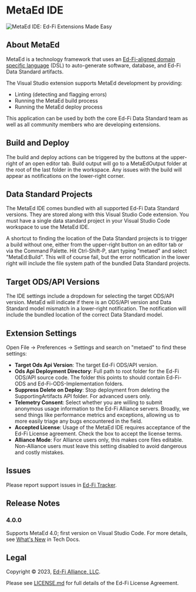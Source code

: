 # MetaEd IDE

![MetaEd IDE: Ed-Fi Extensions Made
Easy](https://github.com/Ed-Fi-Alliance-OSS/vscode-metaed-ide/blob/main/static/MetaEd-About-Background.png?raw=true)

## About MetaEd

MetaEd is a technology framework that uses an [Ed-Fi-aligned domain specific
language](https://techdocs.ed-fi.org/x/kBSAAw) (DSL) to auto-generate software,
database, and Ed-Fi Data Standard artifacts.

The Visual Studio extension supports MetaEd development by providing:

* Linting (detecting and flagging errors)
* Running the MetaEd build process
* Running the MetaEd deploy process

This application can be used by both the core Ed-Fi Data Standard team as well
as all community members who are developing extensions.

## Build and Deploy

The build and deploy actions can be triggered by the buttons at the upper-right
of an open editor tab. Build output will go to a MetaEdOutput folder at the
root of the last folder in the workspace. Any issues with the build will appear
as notifications on the lower-right corner.

## Data Standard Projects

The MetaEd IDE comes bundled with all supported Ed-Fi Data Standard versions.
They are stored along with this Visual Studio Code extension. You must have a
single data standard project in your Visual Studio Code workspace to use the
MetaEd IDE.

A shortcut to finding the location of the Data Standard projects is to trigger
a build without one, either from the upper-right button on an editor tab or via
the Command Palette. Hit Ctrl-Shift-P, start typing "metaed" and select
"MetaEd:Build". This will of course fail, but the error notification in the
lower right will include the file system path of the bundled Data Standard
projects.

## Target ODS/API Versions

The IDE settings include a dropdown for selecting the target ODS/API version.
MetaEd will indicate if there is an ODS/API version and Data Standard model
mismatch in a lower-right notification. The notification will include the
bundled location of the correct Data Standard model.

## Extension Settings

Open File -> Preferences -> Settings and search on "metaed" to find these
settings:

* **Target Ods Api Version**: The target Ed-Fi ODS/API version.
* **Ods Api Deployment Directory**: Full path to root folder for the Ed-Fi 
  ODS/API source code. The folder this points to should contain Ed-Fi-ODS and
  Ed-Fi-ODS-Implementation folders.
* **Suppress Delete on Deploy**: Stop deployment from deleting the
  SupportingArtifacts API folder. For advanced users only.
* **Telemetry Consent**: Select whether you are willing to submit anonymous
  usage information to the Ed-Fi Alliance servers. Broadly, we send things like
  performance metrics and exceptions, allowing us to more easily triage any
  bugs encountered in the field.
* **Accepted License**: Usage of the MetaEd IDE requires acceptance of the
  Ed-Fi License agreement. Check the box to accept the license terms.
* **Alliance Mode**: For Alliance users only, this makes core files editable.
  Non-Alliance users must leave this setting disabled to avoid dangerous and
  costly mistakes.

## Issues

Please report support issues in [Ed-Fi Tracker](https://tracker.ed-fi.org).

## Release Notes

### 4.0.0

Supports MetaEd 4.0; first version on Visual Studio Code. For more details,
see [What's New](https://techdocs.ed-fi.org/x/gBOAAw) in Tech Docs.

## Legal

Copyright © 2023, [Ed-Fi Alliance, LLC](https://www.ed-fi.org).

Please see [LICENSE.md](LICENSE.md) for full details of the Ed-Fi License
Agreement.
